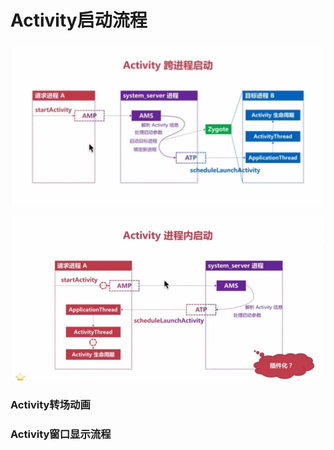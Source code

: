 # Activity启动流程

### 

![activity &#x8DE8;&#x8FDB;&#x7A0B;&#x542F;&#x52A8;](../../.gitbook/assets/activity-kua-jin-cheng-qi-dong-.jpg)

![activity &#x8FDB;&#x7A0B;&#x5185;&#x542F;&#x52A8;](../../.gitbook/assets/activity-jin-cheng-nei-qi-dong-.jpg)



### 







### Activity转场动画



### Activity窗口显示流程



